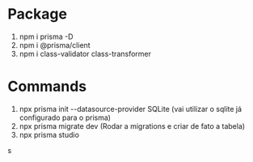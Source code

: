 # Package
1. npm i prisma -D
2. npm i @prisma/client
3. npm i class-validator class-transformer

# Commands
1. npx prisma init --datasource-provider SQLite (vai utilizar o sqlite já configurado para o prisma)
2. npx prisma migrate dev (Rodar a migrations e criar de fato a tabela)
3. npx prisma studio

s